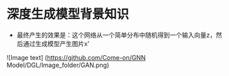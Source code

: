 # 深度生成模型背景知识

  *  最终产生的效果是：这个网络从一个简单分布中随机得到一个输入向量z，然后通过生成模型产生图片x’
 
![Image text] (https://github.com/Come-on/GNN Model/DGL/Image_folder/GAN.png)
